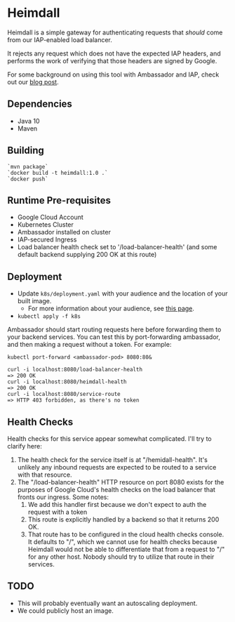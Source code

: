 # Heimdall

Heimdall is a simple gateway for authenticating requests that _should_ come from our IAP-enabled load balancer.

It rejects any request which does not have the expected IAP headers, and performs the work of verifying
that those headers are signed by Google.

For some background on using this tool with Ambassador and IAP, check out our [blog post](https://www.asimov.io/blog/2018/8/3/vpn-less-authentication-with-google-iap-k8s-and-ambassador).

## Dependencies

* Java 10
* Maven

## Building

    `mvn package`
    `docker build -t heimdall:1.0 .`
    `docker push`

## Runtime Pre-requisites

* Google Cloud Account
* Kubernetes Cluster
* Ambassador installed on cluster
* IAP-secured Ingress
* Load balancer health check set to '/load-balancer-health' (and some default backend supplying 200 OK at this route)

## Deployment

* Update `k8s/deployment.yaml` with your audience and the location of your built image.
    * For more information about your audience, see [this page](https://cloud.google.com/iap/docs/signed-headers-howto).
* `kubectl apply -f k8s`

Ambassador should start routing requests here before forwarding them to your backend
services. You can test this by port-forwarding ambassador, and then making a request
without a token. For example:

    kubectl port-forward <ambassador-pod> 8080:80&

    curl -i localhost:8080/load-balancer-health
    => 200 OK
    curl -i localhost:8080/heimdall-health
    => 200 OK
    curl -i localhost:8080/service-route
    => HTTP 403 forbidden, as there's no token 

## Health Checks

Health checks for this service appear somewhat complicated. I'll try to clarify here:

1. The health check for the service itself is at "/hemidall-health". It's unlikely any inbound requests are expected to be routed to a service with that resource.
2. The "/load-balancer-health" HTTP resource on port 8080 exists for the purposes of Google Cloud's health checks on the load balancer that fronts our ingress. Some notes:
    1. We add this handler first because we don't expect to auth the request with a token
    2. This route is explicitly handled by a backend so that it returns 200 OK.
    3. That route has to be configured in the cloud health checks console. It defaults to "/", which we cannot use for health checks because Heimdall would not be able to differentiate that from a request to "/" for any other host. Nobody should try to utilize that route in their services.

## TODO

* This will probably eventually want an autoscaling deployment.
* We could publicly host an image.
